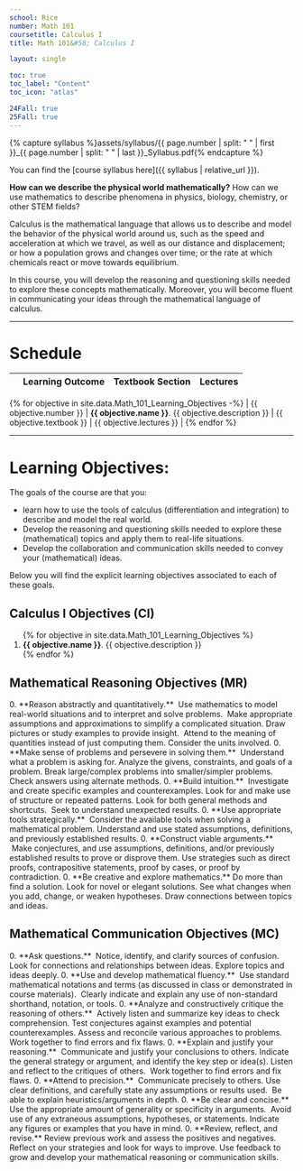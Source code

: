 ```yaml
---
school: Rice
number: Math 101
coursetitle: Calculus I
title: Math 101&#58; Calculus I

layout: single

toc: true
toc_label: "Content"
toc_icon: "atlas"

24Fall: true
25Fall: true
---
```



{% capture syllabus %}assets/syllabus/{{ page.number | split: " " | first }}_{{ page.number | split: " " | last }}_Syllabus.pdf{% endcapture %}

You can find the [course syllabus here]({{ syllabus | relative_url }}).

**How can we describe the physical world mathematically?**  How can we use mathematics to describe phenomena in physics, biology, chemistry, or other STEM fields?

Calculus is the mathematical language that allows us to describe and model the behavior of the physical world around us, such as the speed and acceleration at which we travel, as well as our distance and displacement; or how a population grows and changes over time; or the rate at which chemicals react or move towards equilibrium.

In this course, you will develop the reasoning and questioning skills needed to explore these concepts mathematically.  Moreover, you will become fluent in communicating your ideas through the mathematical language of calculus.


<!--end_excerpt-->

<hr>

# Schedule

|  | Learning Outcome      | Textbook Section |      Lectures|                                                        
| ---| ----------------------------         | ------ | ------------------------------------------------------------ |
{% for objective in site.data.Math_101_Learning_Objectives -%}
  | {{ objective.number }} | <b>{{ objective.name }}</b>. {{ objective.description }} | {{ objective.textbook }} | {{ objective.lectures }} |
{% endfor %}

<hr>

# Learning Objectives: 
<div class="standout" markdown="1">

The goals of the course are that you: 

* learn how to use the tools of calculus (differentiation and integration) to describe and model the real world.
* Develop the reasoning and questioning skills needed to explore these (mathematical) topics and apply them to real-life situations.
* Develop the collaboration and communication skills needed to convey your (mathematical) ideas.

Below you will find the explicit learning objectives associated to each of these goals.
</div>


## Calculus I Objectives (CI)
<div class="standoutlist" markdown="1">
<ol>
{% for objective in site.data.Math_101_Learning_Objectives %}
  <li> <b>{{ objective.name }}</b>. {{ objective.description }}
  </li>
{% endfor %}
</ol>
</div>

## Mathematical Reasoning Objectives (MR)
<div class="standoutlist" markdown="1">
0. **Reason abstractly and quantitatively.**  Use mathematics to model real-world situations and to interpret and solve problems.  Make appropriate assumptions and approximations to simplify a complicated situation. Draw pictures or study examples to provide insight.  Attend to the meaning of quantities instead of just computing them. Consider the units involved.
0. **Make sense of problems and persevere in solving them.**  Understand what a problem is asking for. Analyze the givens, constraints, and goals of a problem. Break large/complex problems into smaller/simpler problems. Check answers using alternate methods.
0. **Build intuition.**  Investigate and create specific examples and counterexamples. Look for and make use of structure or repeated patterns. Look for both general methods and shortcuts.  Seek to understand unexpected results.
0. **Use appropriate tools strategically.**  Consider the available tools when solving a mathematical problem. Understand and use stated assumptions, definitions, and previously established results.
0. **Construct viable arguments.**  Make conjectures, and use assumptions, definitions, and/or previously established results to prove or disprove them. Use strategies such as direct proofs, contrapositive statements, proof by cases, or proof by contradiction.
0. **Be creative and explore mathematics.** Do more than find a solution. Look for novel or elegant solutions. See what changes when you add, change, or weaken hypotheses. Draw connections between topics and ideas.
</div>

## Mathematical Communication Objectives (MC)
<div class="standoutlist" markdown="1">
0. **Ask questions.**  Notice, identify, and clarify sources of confusion. Look for connections and relationships between ideas. Explore topics and ideas deeply.
0. **Use and develop mathematical fluency.**  Use standard mathematical notations and terms (as discussed in class or demonstrated in course materials).  Clearly indicate and explain any use of non-standard shorthand, notation, or tools.
0. **Analyze and constructively critique the reasoning of others.**  Actively listen and summarize key ideas to check comprehension. Test conjectures against examples and potential counterexamples. Assess and reconcile various approaches to problems. Work together to find errors and fix flaws.
0. **Explain and justify your reasoning.**  Communicate and justify your conclusions to others. Indicate the general strategy or argument, and identify the key step or idea(s). Listen and reflect to the critiques of others.  Work together to find errors and fix flaws.
0. **Attend to precision.**  Communicate precisely to others. Use clear definitions, and carefully state any assumptions or results used.  Be able to explain heuristics/arguments in depth.
0. **Be clear and concise.**  Use the appropriate amount of generality or specificity in arguments.  Avoid use of any extraneous assumptions, hypotheses, or statements. Indicate any figures or examples that you have in mind.
0. **Review, reflect, and revise.** Review previous work and assess the positives and negatives. Reflect on your strategies and look for ways to improve. Use feedback to grow and develop your mathematical reasoning or communication skills.
</div>